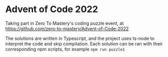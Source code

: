 # Advent of Code 2022

Taking part in Zero To Mastery's coding puzzle event, at https://github.com/zero-to-mastery/Advent-of-Code-2022

The solutions are written in Typescript, and the project uses ts-node to interpret the code and skip compilation. Each solution can be ran with their corresponding npm scripts, for example ``` npm run puzzle1 ```
